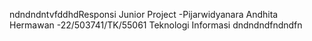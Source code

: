 ndndndntvfddhdResponsi Junior Project 
-Pijarwidyanara Andhita Hermawan
-22/503741/TK/55061
Teknologi Informasi
dndndndfndndfn
